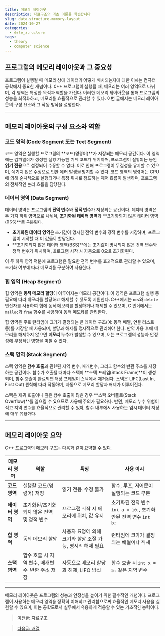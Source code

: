 ```yaml
---
title: 메모리 레이아웃
description: 자료구조의 기초 이론을 학습합니다
slug: data-structure-memory-layout
date: 2024-10-27
categories:
  - data_structure
tags: 
  - theory
  - computer science
---
```


## 프로그램의 메모리 레이아웃과 그 중요성

프로그램이 실행될 때 메모리 상에 데이터가 어떻게 배치되는지에 대한 이해는 컴퓨터 공학에서 중요한 개념이다. 
C++ 프로그램이 실행될 때, 메모리는 여러 영역으로 나뉘며, 각 영역은 특정한 목적과 역할을 가진다. 
이러한 메모리 레이아웃을 통해 프로그램의 성능을 최적화하고, 메모리를 효율적으로 관리할 수 있다. 
이번 글에서는 메모리 레이아웃의 구성 요소와 그 작동 방식을 설명한다.

---

## 메모리 레이아웃의 구성 요소와 역할

### 코드 영역 (Code Segment 또는 Text Segment)

코드 영역은 실행할 프로그램의 **코드\(명령어\)**가 저장되는 메모리 공간이다.
이 영역에는 컴파일러가 생성한 실행 가능한 기계 코드가 위치하며, 프로그램이 실행되는 동안 **읽기 전용**으로 설정되어 수정할 수 없다. 
이로 인해 프로그램이 무결성을 유지할 수 있으며, 예기치 않은 수정으로 인한 에러 발생을 방지할 수 있다. 
코드 영역의 명령어는 CPU에 의해 순차적으로 실행되거나 특정 위치로 점프하는 제어 흐름이 발생하며, 프로그램의 전체적인 논리 흐름을 담당한다.

### 데이터 영역 (Data Segment)

데이터 영역은 프로그램의 **전역 변수**와 **정적 변수**가 저장되는 공간이다. 
데이터 영역은 두 가지 하위 영역으로 나뉘며, **초기화된 데이터 영역**과 **초기화되지 않은 데이터 영역\(BSS\)**로 구분된다.

- **초기화된 데이터 영역**은 초기값이 명시된 전역 변수와 정적 변수를 저장하며, 프로그램이 시작할 때 이 값들이 할당된다.
- **초기화되지 않은 데이터 영역\(BSS\)**에는 초기값이 명시되지 않은 전역 변수와 정적 변수가 위치하며, 프로그램 시작 시 자동으로 0으로 초기화된다.

이 두 하위 영역 덕분에 프로그램은 필요한 전역 변수를 효과적으로 관리할 수 있으며, 초기화 여부에 따라 메모리를 구분하여 사용한다.

### 힙 영역 (Heap Segment)

힙 영역은 **동적 메모리 할당**이 이루어지는 메모리 공간이다. 이 영역은 프로그램 실행 중 필요에 따라 메모리를 할당하고 해제할 수 있도록 지원한다. 
C++에서는 `new`와 `delete` 연산자를 사용하여 힙에 동적 메모리를 할당하거나 해제할 수 있으며, 
C 언어에서는 `malloc`과 `free` 함수를 사용하여 동적 메모리를 관리한다.

힙 영역은 주로 런타임에 크기가 결정되는 큰 데이터 구조(예: 동적 배열, 연결 리스트 등)를 저장할 때 사용되며, 할당과 해제를 명시적으로 관리해야 한다. 
만약 사용 후에 메모리를 해제하지 않으면 **메모리 누수**가 발생할 수 있으며, 이는 프로그램의 성능과 안정성에 부정적인 영향을 미칠 수 있다.

### 스택 영역 (Stack Segment)

스택 영역은 **함수 호출**과 관련된 지역 변수, 매개변수, 그리고 함수의 반환 주소를 저장하는 공간이다. 
함수가 호출될 때마다 스택에 **스택 프레임\(Stack Frame\)**이 생성되며, 함수 호출이 완료되면 해당 프레임이 스택에서 제거된다. 
스택은 LIFO(Last In, First Out) 원칙에 따라 작동하며, 자동으로 메모리 할당과 해제가 이루어진다.

스택은 재귀 호출이나 깊은 함수 호출이 많은 경우 **스택 오버플로\(Stack Overflow\)**를 일으킬 수 있으므로 사용에 주의가 필요하다. 
반면, 메모리 누수 위험이 적고 지역 변수를 효율적으로 관리할 수 있어, 함수 내부에서 사용하는 임시 데이터 저장에 매우 유용하다.

---

## 메모리 레이아웃 요약

C++ 프로그램의 메모리 구조는 다음과 같이 요약할 수 있다.

| 메모리 영역           | 역할                                | 특징                                      | 사용 예시                                |
|---------------------|-----------------------------------|-------------------------------------------|----------------------------------------|
| **코드 영역**         | 실행할 코드(명령어) 저장               | 읽기 전용, 수정 불가                           | 함수, 루프, 제어문이 실행되는 코드 부분         |
| **데이터 영역**       | 초기화된/초기화되지 않은 전역 및 정적 변수 | 프로그램 시작 시 메모리에 위치, 값 유지              | 초기화된 전역 변수 `int a = 10;`, 초기화 안된 전역 변수 `int b;` |
| **힙 영역**          | 동적 메모리 할당                    | 사용자 요청에 의해 크기와 할당 조절 가능, 명시적 해제 필요 | 런타임에 크기가 결정되는 배열이나 객체           |
| **스택 영역**         | 함수 호출 시 지역 변수, 매개변수, 반환 주소 저장 | 자동으로 메모리 할당과 해제, LIFO 방식           | 함수 호출 시 `int x = 5;` 같은 지역 변수     |

---

메모리 레이아웃은 프로그램의 성능과 안정성을 높이기 위한 필수적인 개념이다. 
프로그램이 사용하는 메모리 영역을 정확히 이해하고 관리함으로써 효율적인 메모리 사용을 실현할 수 있으며, 
이는 공학도로서 실무에서 유용하게 적용할 수 있는 기초적인 능력이다.

> [이전글: 자료구조](https://learngraphics.io/p/data-structure-intro/)

> [다음글: 배열](https://learngraphics.io/p/data-structure-array/)
